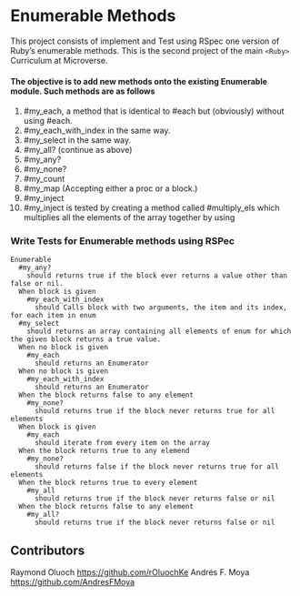 # Enumerable Methods
This project consists of implement and Test using RSpec one version of Ruby’s enumerable methods. This is the second project of the main `<Ruby>` Curriculum at Microverse.

#### The objective is to add new methods onto the existing Enumerable module. Such methods are as follows

1. #my_each, a method that is identical to #each but (obviously) without using #each.
2. #my_each_with_index in the same way.
3. #my_select in the same way.
4. #my_all? (continue as above)
5. #my_any?
6. #my_none?
6. #my_count
7. #my_map (Accepting either a proc or a block.)
8. #my_inject
9. #my_inject is tested by creating a method called #multiply_els which multiplies all the elements of the array together by using 


### Write Tests for Enumerable methods using RSPec
```
Enumerable
  #my_any?
    should returns true if the block ever returns a value other than false or nil.
  When block is given
    #my_each_with_index
      should Calls block with two arguments, the item and its index, for each item in enum
  #my_select
    should returns an array containing all elements of enum for which the given block returns a true value.
  When no block is given
    #my_each
      should returns an Enumerator
  When no block is given
    #my_each_with_index
      should returns an Enumerator
  When the block returns false to any element
    #my_none?
      should returns true if the block never returns true for all elements
  When block is given
    #my_each
      should iterate from every item on the array
  When the block returns true to any elemend
    #my_none?
      should returns false if the block never returns true for all elements
  When the block returns true to every element
    #my_all
      should returns true if the block never returns false or nil
  When the block returns false to any element
    #my_all?
      should returns true if the block never returns false or nil
```

## Contributors
Raymond Oluoch https://github.com/rOluochKe
Andrés F. Moya https://github.com/AndresFMoya

